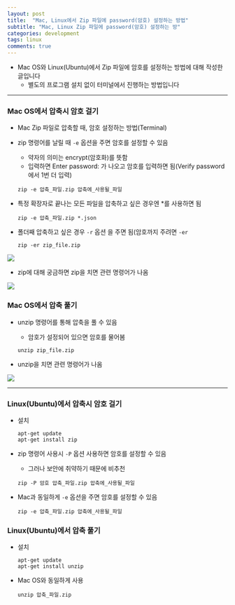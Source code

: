 ```yaml
---
layout: post
title:  "Mac, Linux에서 Zip 파일에 password(암호) 설정하는 방법"
subtitle: "Mac, Linux Zip 파일에 password(암호) 설정하는 방"
categories: development
tags: linux
comments: true
---
```

	 

- Mac OS와 Linux(Ubuntu)에서 Zip 파일에 암호를 설정하는 방법에 대해 작성한 글입니다
	- 별도의 프로그램 설치 없이 터미널에서 진행하는 방법입니다


---


### Mac OS에서 압축시 암호 걸기
- Mac Zip 파일로 압축할 때, 암호 설정하는 방법(Terminal)
- zip 명령어를 날릴 때 `-e` 옵션을 주면 암호를 설정할 수 있음
	- 약자의 의미는 encrypt(암호화)를 뜻함
	- 입력하면 Enter password: 가 나오고 암호를 입력하면 됨(Verify password에서 1번 더 입력)
	

	```
	zip -e 압축_파일.zip 압축에_사용될_파일
	```	


- 특정 확장자로 끝나는 모든 파일을 압축하고 싶은 경우엔 *를 사용하면 됨

	```
	zip -e 압축_파일.zip *.json
	```
	
- 폴더째 압축하고 싶은 경우 `-r` 옵션	을 주면 됨(암호까지 주려면 `-er` 

	```
	zip -er zip_file.zip 
	```
	
<img src="https://www.dropbox.com/s/xewt1gmz55550y7/%EC%8A%A4%ED%81%AC%EB%A6%B0%EC%83%B7%202019-05-08%2021.47.50.png?raw=1">


- zip에 대해 궁금하면 zip을 치면 관련 명령어가 나옴

<img src="https://www.dropbox.com/s/2fwegq5f4x0bdxw/%EC%8A%A4%ED%81%AC%EB%A6%B0%EC%83%B7%202019-05-08%2021.52.56.png?raw=1">

### Mac OS에서 압축 풀기
- unzip 명령어를 통해 압축을 풀 수 있음
	- 암호가 설정되어 있으면 암호를 물어봄 

	```
	unzip zip_file.zip
	```
	
- unzip을 치면 관련 명령어가 나옴

<img src="https://www.dropbox.com/s/sn688ds59n75z3e/%EC%8A%A4%ED%81%AC%EB%A6%B0%EC%83%B7%202019-05-08%2021.54.35.png?raw=1">	


---


### Linux(Ubuntu)에서 압축시 암호 걸기
- 설치

	```
	apt-get update
	apt-get install zip
	```

- zip 명령어 사용시 `-P` 옵션 사용하면 암호를 설정할 수 있음
	- 그러나 보안에 취약하기 때문에 비추천

	```	
	zip -P 암호 압축_파일.zip 압축에_사용될_파일
	```
	
- Mac과 동일하게 `-e` 옵션을 주면 암호를 설정할 수 있음

	```
	zip -e 압축_파일.zip 압축에_사용될_파일
	```	
	
### Linux(Ubuntu)에서 압축 풀기
- 설치

	```
	apt-get update
	apt-get install unzip
	```	
	
- Mac OS와 동일하게 사용

	```
	unzip 압축_파일.zip	
	```